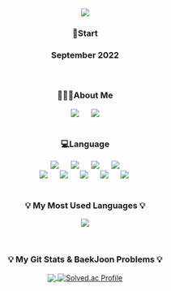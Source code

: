 <div align="center"> <img src="https://capsule-render.vercel.app/api?type=waving&height=200&color=0:E9B2BC,100:B2B5E9&text=MinKyung-Keum&fontColor=ffffff&fontSize=70&fontAlignY=35"/>
</div>

<h3 align="center">🏁Start<h3>
<p align="center">September 2022</p>
   
<br/>

<h3 align="center">👩🏻‍💻About Me</h3>
<div align="center">
  <a href="https://www.instagram.com/gold__99k/" target="instagram"><img src="https://img.shields.io/badge/Instagram-E9B2BD?style=flat-square&logo=instagram&logoColor=white" style="height : auto; margin-left : 10px; margin-right : 10px;"/></a>
  <a href="https://www.notion.so/minkyung-portfolio/MinKyung-Keum-809f40509989463b9fe3736762496849" target="notion"><img src="https://img.shields.io/badge/Notion-5E5E5E?style=flat-square&logo=Notion&logoColor=white" style="height : auto; margin-left : 10px; margin-right : 10px;"/></a>
</div>
   
<br/>
  
<h3 align="center">💻Language</h3>
<div align="center">
  <img src="https://img.shields.io/badge/HTML5-E34F26?style=flat-square&logo=HTML5&logoColor=white" style="height : auto; margin-left : 10px; margin-right : 10px;"/>
  <img src="https://img.shields.io/badge/CSS3-1572B6?style=flat-square&logo=CSS3&logoColor=white" style="height : auto; margin-left : 10px; margin-right : 10px;"/>
  <img src="https://img.shields.io/badge/JavaScript-F7DF1E?style=flat-square&logo=JavaScript&logoColor=white" style="height : auto; margin-left : 10px; margin-right : 10px;"/>
  <img src="https://img.shields.io/badge/React-61DAFB?style=flat-square&logo=React&logoColor=white" style="height : auto; margin-left : 10px; margin-right : 10px;"/>
  <br/>
  <img src="https://img.shields.io/badge/Python-3776AB?style=flat-square&logo=Python&logoColor=white" style="height : auto; margin-left : 10px; margin-right : 10px;"/>
  <img src="https://img.shields.io/badge/R-276DC3?style=flat-square&logo=R&logoColor=white" style="height : auto; margin-left : 10px; margin-right : 10px;"/></a>
  <img src="https://img.shields.io/badge/SQL-312F61?style=flat-square&logo=MySQL&logoColor=white" style="height : auto; margin-left : 10px; margin-right : 10px;"/></a>
  <img src="https://img.shields.io/badge/Java-007396?style=flat-square&logo=Java&logoColor=white" style="height : auto; margin-left : 10px; margin-right : 10px;"/>
  <img src="https://img.shields.io/badge/SpringBoot-6DB33F?style=flat-square&logo=SpringBoot&logoColor=white" style="height : auto; margin-left : 10px; margin-right : 10px;"/>&nbsp;
</div>

<br>

<h3 align="center">💡 My Most Used Languages 💡</h3>
<p align="center">
  <a href="https://github.com/min0312">
    <img align="center" src="https://github-readme-stats.vercel.app/api/top-langs/?username=min0312&layout=compact&show_icons=true&show_owner=true&hide_title=true&theme=none&hide=io" />
  </a>
</p>

<br>

<h3 align="center">💡 My Git Stats & BaekJoon Problems 💡</h3>
<p align="center">
  <a href="https://github.com/min0312">
    <img align="center" src="https://github-readme-stats.vercel.app/api?username=min0312&hide=none&hide_title=true&show_icons=true&include_all_commits=false&theme=none" />
     <a href="https://solved.ac/min0312"><img align="center" src="http://mazassumnida.wtf/api/v2/generate_badge?boj=min0312" alt="Solved.ac Profile"></a>
  </a>
</p>
   
<!--
**min0312/min0312** is a ✨ _special_ ✨ repository because its `README.md` (this file) appears on your GitHub profile.

Here are some ideas to get you started:

- 🔭 I’m currently working on ...
- 🌱 I’m currently learning ...
- 👯 I’m looking to collaborate on ...
- 🤔 I’m looking for help with ...
- 💬 Ask me about ...
- 📫 How to reach me: ...
- 😄 Pronouns: ...
- ⚡ Fun fact: ...

![trophy](https://github-profile-trophy.vercel.app/?username=min0312)](https://github.com/ryo-ma/github-profile-trophy)

![min0312's github stats](https://github-readme-stats.vercel.app/api?username=min0312&show_icons=true)
![min0312's github stats](https://github-readme-stats.vercel.app/api/top-langs/?username=min0312&show_icons=true&hide_border=true&title_color=004386&icon_color=004386&layout=compact)](https://github.com/min0312)

-->
